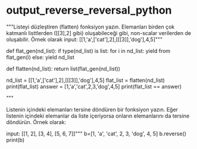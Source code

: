 # output_reverse_reversal_python


"""Listeyi düzleştiren (flatten) fonksiyon yazın. Elemanları birden çok katmanlı listtlerden ([[3],2] gibi) oluşabileceği gibi, non-scalar verilerden de oluşabilir. Örnek olarak
input: [[1,'a',['cat'],2],[[[3]],'dog'],4,5]"""


def flat_gen(nd_list):
    if type(nd_list) is list:
        for i in nd_list:
            yield from flat_gen(i)
    else:
        yield nd_list

def flatten(nd_list):
    return list(flat_gen(nd_list))

nd_list = [[1,'a',['cat'],2],[[[3]],'dog'],4,5]
flat_list = flatten(nd_list)
print(flat_list)
answer = [1,'a','cat',2,3,'dog',4,5]
print(flat_list == answer)

"""

 Listenin içindeki elemanları tersine döndüren bir fonksiyon yazın. Eğer listenin içindeki elemanlar da liste içeriyorsa onların elemanlarını da tersine döndürün. Örnek olarak:

input: [[1, 2], [3, 4], [5, 6, 7]]"""
b=[1, 'a', 'cat', 2, 3, 'dog', 4, 5]
b.reverse()
print(b)
